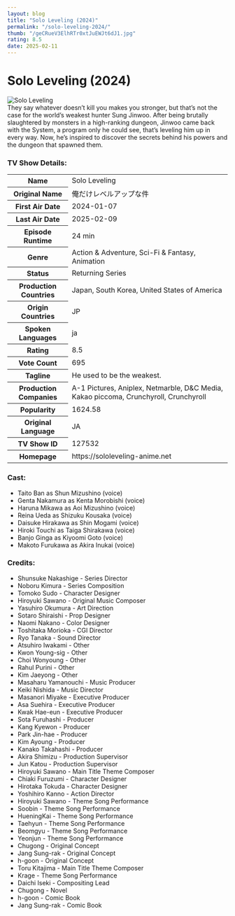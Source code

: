```yaml
---
layout: blog
title: "Solo Leveling (2024)"
permalink: "/solo-leveling-2024/"
thumb: "/geCRueV3ElhRTr0xtJuEWJt6dJ1.jpg"
rating: 8.5
date: 2025-02-11
---
```

<h1 class="title">Solo Leveling (2024)</h1><div class="poster"><img src="{{ site.imglink }}/geCRueV3ElhRTr0xtJuEWJt6dJ1.jpg" class="img-fluid my-3" alt="Solo Leveling"/></div><div class="plot">They say whatever doesn’t kill you makes you stronger, but that’s not the case for the world’s weakest hunter Sung Jinwoo. After being brutally slaughtered by monsters in a high-ranking dungeon, Jinwoo came back with the System, a program only he could see, that’s leveling him up in every way. Now, he’s inspired to discover the secrets behind his powers and the dungeon that spawned them.</div><h3>TV Show Details:</h3><table class="table table-bordered details"><tr><th>Name</th><td>Solo Leveling</td></tr><tr><th>Original Name</th><td>俺だけレベルアップな件</td></tr><tr><th>First Air Date</th><td>2024-01-07</td></tr><tr><th>Last Air Date</th><td>2025-02-09</td></tr><tr><th>Episode Runtime</th><td>24 min</td></tr><tr><th>Genre</th><td>Action & Adventure, Sci-Fi & Fantasy, Animation</td></tr><tr><th>Status</th><td>Returning Series</td></tr><tr><th>Production Countries</th><td>Japan, South Korea, United States of America</td></tr><tr><th>Origin Countries</th><td>JP</td></tr><tr><th>Spoken Languages</th><td>ja</td></tr><tr><th>Rating</th><td>8.5</td></tr><tr><th>Vote Count</th><td>695</td></tr><tr><th>Tagline</th><td>He used to be the weakest.</td></tr><tr><th>Production Companies</th><td>A-1 Pictures, Aniplex, Netmarble, D&C Media, Kakao piccoma, Crunchyroll, Crunchyroll</td></tr><tr><th>Popularity</th><td>1624.58</td></tr><tr><th>Original Language</th><td>JA</td></tr><tr><th>TV Show ID</th><td>127532</td></tr><tr><th>Homepage</th><td>https://sololeveling-anime.net</td></tr></table><h3>Cast:</h3><ul class="list-group cast"><li>Taito Ban as Shun Mizushino (voice)</li><li>Genta Nakamura as Kenta Morobishi (voice)</li><li>Haruna Mikawa as Aoi Mizushino (voice)</li><li>Reina Ueda as Shizuku Kousaka (voice)</li><li>Daisuke Hirakawa as Shin Mogami (voice)</li><li>Hiroki Touchi as Taiga Shirakawa (voice)</li><li>Banjo Ginga as Kiyoomi Goto (voice)</li><li>Makoto Furukawa as Akira Inukai (voice)</li></ul><h3>Credits:</h3><ul class="list-group crew"><li>Shunsuke Nakashige - Series Director</li><li>Noboru Kimura - Series Composition</li><li>Tomoko Sudo - Character Designer</li><li>Hiroyuki Sawano - Original Music Composer</li><li>Yasuhiro Okumura - Art Direction</li><li>Sotaro Shiraishi - Prop Designer</li><li>Naomi Nakano - Color Designer</li><li>Toshitaka Morioka - CGI Director</li><li>Ryo Tanaka - Sound Director</li><li>Atsuhiro Iwakami - Other</li><li>Kwon Young-sig - Other</li><li>Choi Wonyoung - Other</li><li>Rahul Purini - Other</li><li>Kim Jaeyong - Other</li><li>Masaharu Yamanouchi - Music Producer</li><li>Keiki Nishida - Music Director</li><li>Masanori Miyake - Executive Producer</li><li>Asa Suehira - Executive Producer</li><li>Kwak Hae-eun - Executive Producer</li><li>Sota Furuhashi - Producer</li><li>Kang Kyewon - Producer</li><li>Park Jin-hae - Producer</li><li>Kim Ayoung - Producer</li><li>Kanako Takahashi - Producer</li><li>Akira Shimizu - Production Supervisor</li><li>Jun Katou - Production Supervisor</li><li>Hiroyuki Sawano - Main Title Theme Composer</li><li>Chiaki Furuzumi - Character Designer</li><li>Hirotaka Tokuda - Character Designer</li><li>Yoshihiro Kanno - Action Director</li><li>Hiroyuki Sawano - Theme Song Performance</li><li>Soobin - Theme Song Performance</li><li>HueningKai - Theme Song Performance</li><li>Taehyun - Theme Song Performance</li><li>Beomgyu - Theme Song Performance</li><li>Yeonjun - Theme Song Performance</li><li>Chugong - Original Concept</li><li>Jang Sung-rak - Original Concept</li><li>h-goon - Original Concept</li><li>Toru Kitajima - Main Title Theme Composer</li><li>Krage - Theme Song Performance</li><li>Daichi Iseki - Compositing Lead</li><li>Chugong - Novel</li><li>h-goon - Comic Book</li><li>Jang Sung-rak - Comic Book</li></ul>